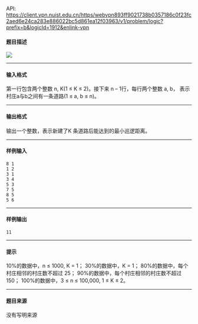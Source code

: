 API: https://client.vpn.nuist.edu.cn/https/webvpn893ff9021738b0357186c0f23fc2aed6e24ca283e886022bc5d861ea12f03963/v1/problem/logic?prefix=b&logicId=1912&enlink-vpn

#### 题目描述

![](../file/1912_0.jpg)

---

#### 输入格式

第一行包含两个整数 n, K(1 ≤ K ≤ 2)。接下来 n – 1行，每行两个整数 a, b， 表示村庄a与b之间有一条道路(1 ≤ a, b ≤ n)。

---

#### 输出格式

输出一个整数，表示新建了K 条道路后能达到的最小巡逻距离。

---

#### 样例输入
```
8 1 
1 2 
3 1 
3 4 
5 3 
7 5 
8 5 
5 6 
```

---

#### 样例输出
```
11
```

---

#### 提示

10%的数据中，n ≤ 1000, K = 1； 30%的数据中，K = 1； 80%的数据中，每个村庄相邻的村庄数不超过 25； 90%的数据中，每个村庄相邻的村庄数不超过 150； 100%的数据中，3 ≤ n ≤ 100,000, 1 ≤ K ≤ 2。

---

#### 题目来源

没有写明来源